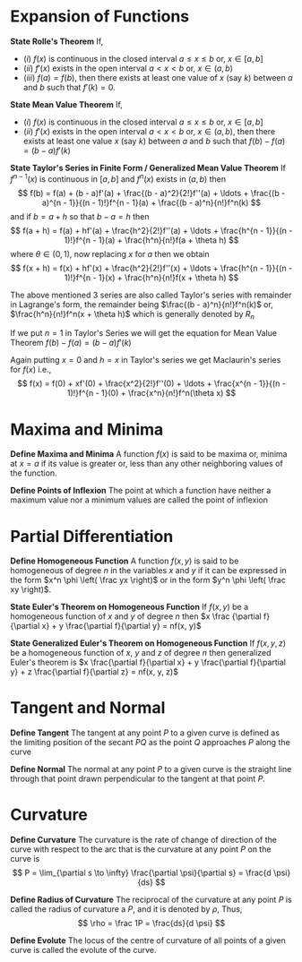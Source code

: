 
# Expansion of Functions

**State Rolle's Theorem**
If,
- $(i)$ $f(x)$ is continuous in the closed interval $a \le x \le b$ or, $x \in [a, b]$ 
- $(ii)$ $f'(x)$ exists in the open interval $a < x < b$ or, $x \in (a, b)$
- $(iii)$ $f(a) = f(b)$, then
there exists at least one value of $x$ (say $k$) between $a$ and $b$ such that $f'(k) = 0$.


**State Mean Value Theorem**
If,
- $(i)$ $f(x)$ is continuous in the closed interval $a \le x \le b$ or, $x \in [a, b]$
- $(ii)$ $f'(x)$ exists in the open interval $a < x < b$ or, $x \in (a, b)$,
then there exists at least one value $x$ (say $k$) between $a$ and $b$ such that $f(b) - f(a) = (b - a)f'(k)$


**State Taylor's Series in Finite Form / Generalized Mean Value Theorem**
If $f^{n - 1}(x)$ is continuous in $[a, b]$  and $f^n(x)$ exists in $(a, b)$ then
$$
f(b) = f(a) + (b - a)f'(a) + \frac{(b - a)^2}{2!}f''(a) + \ldots + \frac{(b - a)^{n - 1}}{(n - 1)!}f^{n - 1}(a) + \frac{(b - a)^n}{n!}f^n(k)
$$
and if $b = a + h$ so that $b - a = h$ then
$$
f(a + h) = f(a) + hf'(a) + \frac{h^2}{2!}f''(a) + \ldots + \frac{h^{n - 1}}{(n - 1)!}f^{n - 1}(a) + \frac{h^n}{n!}f(a + \theta h)
$$
where $\theta \in (0, 1)$, now replacing $x$ for $a$ then we obtain 
$$
f(x + h) = f(x) + hf'(x) + \frac{h^2}{2!}f''(x) + \ldots + \frac{h^{n - 1}}{(n - 1)!}f^{n - 1}(x) + \frac{h^n}{n!}f(x + \theta h)
$$

The above mentioned 3 series are also called Taylor's series with remainder in Lagrange's form, the remainder being $\frac{(b - a)^n}{n!}f^n(k)$ or, $\frac{h^n}{n!}f^n(x + \theta h)$ which is generally denoted by $R_n$

If we put $n=1$ in Taylor's Series we will get the equation for Mean Value Theorem $f(b) - f(a) = (b - a)f'(k)$ 

Again putting $x = 0$ and $h = x$ in Taylor's series we get Maclaurin's series for $f(x)$ i.e.,
$$
f(x) = f(0) + xf'(0) + \frac{x^2}{2!}f''(0) + \ldots + \frac{x^{n - 1}}{(n - 1)!}f^{n - 1}(0) + \frac{x^n}{n!}f^n(\theta x)
$$


# Maxima and Minima

**Define Maxima and Minima**
A function $f(x)$ is said to be maxima or, minima at $x = a$ if its value is greater or, less than any other neighboring values of the function.

**Define Points of Inflexion**
The point at which a function have neither a maximum value nor a minimum values are called the point of inflexion


# Partial Differentiation


**Define Homogeneous Function**
A function $f(x, y)$ is said to be homogeneous of degree $n$ in the variables $x$ and $y$ if it can be expressed in the form $x^n \phi \left( \frac yx \right)$ or in the form $y^n \phi \left( \frac xy \right)$.

**State Euler's Theorem on Homogeneous Function**
If $f(x, y)$ be a homogeneous function of $x$ and $y$ of degree $n$ then $x \frac {\partial f}{\partial x} + y \frac{\partial f}{\partial y} = nf(x, y)$

**State Generalized Euler's Theorem on Homogeneous Function**
If $f(x, y, z)$ be a homogeneous function of $x$, $y$ and $z$ of degree $n$ then generalized Euler's theorem is $x \frac{\partial f}{\partial x} + y \frac{\partial f}{\partial y} + z \frac{\partial f}{\partial z} = nf(x, y, z)$



# Tangent and Normal


**Define Tangent**
The tangent at any point $P$ to a given curve is defined as the limiting position of the secant $PQ$ as the point $Q$ approaches $P$ along the curve


**Define Normal**
The normal at any point $P$ to a given curve is the straight line through that point drawn perpendicular to the tangent at that point $P$.


# Curvature

**Define Curvature**
The curvature is the rate of change of direction of the curve with respect to the arc that is the curvature at any point $P$ on the curve is
$$
P = \lim_{\partial s \to \infty} \frac{\partial \psi}{\partial s} = \frac{d \psi}{ds}
$$

**Define Radius of Curvature**
The reciprocal of the curvature at any point $P$ is called the radius of curvature a $P$, and it is denoted by $\rho$, Thus,
$$
\rho = \frac 1P = \frac{ds}{d \psi}
$$

**Define Evolute**
The locus of the centre of curvature of all points of a given curve is called the evolute of the curve.